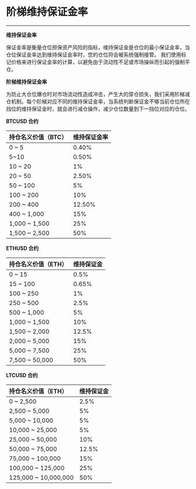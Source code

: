 # 阶梯维持保证金率

---

**维持保证金率**

保证金率是衡量仓位担保资产风险的指标，维持保证金是仓位的最小保证金率，当仓位保证金率达到维持保证金率时，您的仓位将会被系统强制接管。 我们使用标记价格来进行保证金率的计算，以避免由于流动性不足或市场操纵而引起的强制平仓。

**阶梯维持保证金率**

为防止大仓位爆仓时对市场流动性造成冲击，产生大的穿仓损失，我们采用阶梯减仓机制。每个阶梯对应不同的维持保证金率，当系统判断保证金不够当前仓位所在挡位的维持保证金时，就会进行减仓操作，减少仓位数量到下一挡位对应的仓位。

**BTCUSD 合约**

| 持仓名义价值（BTC） | 维持保证金率 |
| :------------------ | :----------- |
| 0 ~ 5               | 0.40%        |
| 5~10                | 0.50%        |
| 10 ~ 20             | 1%           |
| 20 ~ 50             | 2.50%        |
| 50 ~ 100            | 5%           |
| 100 ~ 200           | 10%          |
| 200 ~ 400           | 12.50%       |
| 400 ~ 1,000         | 15%          |
| 1,000 ~ 1,500       | 25%          |
| 1,500 ~ 2,500       | 50%          |

**ETHUSD 合约**

| 持仓名义价值（ETH） | 维持保证金 |
| :------------------ | :--------- |
| 0 ~ 15              | 0.5%       |
| 15 ~ 100            | 0.65%      |
| 100 ~ 250           | 1%         |
| 250 ~ 500           | 2.5%       |
| 500 ~ 1,000         | 5%         |
| 1,000 ~ 1,500       | 10%        |
| 1,500 ~ 2,000       | 12.5%      |
| 2,000 ~ 5,000       | 15%        |
| 5,000 ~ 7,500       | 25%        |
| 7,500 ~ 50,000      | 50%        |

**LTCUSD 合约**

| 持仓名义价值（ETH）  | 维持保证金 |
| :------------------- | :--------- |
| 0 ~ 2,500            | 2.5%       |
| 2,500 ~ 5,000        | 5%         |
| 5,000 ~ 10,000       | 5%         |
| 10,000 ~ 25,000      | 5%         |
| 25,000 ~ 50,000      | 10%        |
| 50,000 ~ 75,000      | 12.5%      |
| 75,000 ~ 100,000     | 15%        |
| 100,000 ~ 125,000    | 25%        |
| 125,000 ~ 10,000,000 | 50%        |
